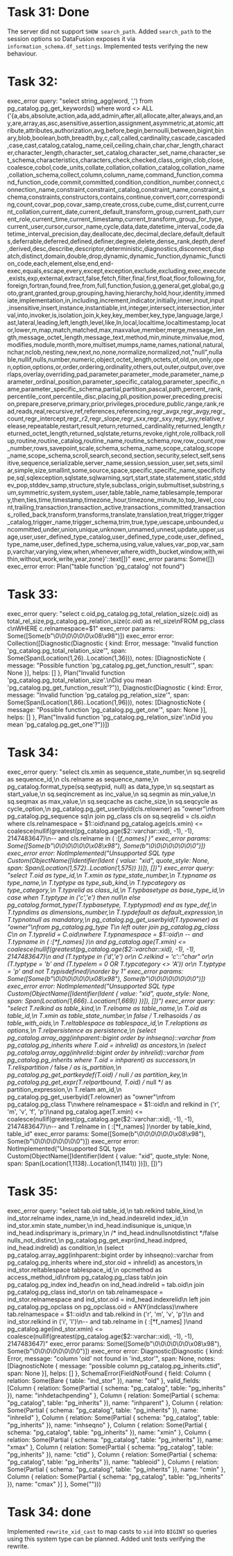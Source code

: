 # Task 31: Done
The server did not support `SHOW search_path`. Added `search_path` to the
session options so DataFusion exposes it via `information_schema.df_settings`.
Implemented tests verifying the new behaviour.
# Task 32:
exec_error query: "select string_agg(word, ',') from pg_catalog.pg_get_keywords() where word <> ALL ('{a,abs,absolute,action,ada,add,admin,after,all,allocate,alter,always,and,any,are,array,as,asc,asensitive,assertion,assignment,asymmetric,at,atomic,attribute,attributes,authorization,avg,before,begin,bernoulli,between,bigint,binary,blob,boolean,both,breadth,by,c,call,called,cardinality,cascade,cascaded,case,cast,catalog,catalog_name,ceil,ceiling,chain,char,char_length,character,character_length,character_set_catalog,character_set_name,character_set_schema,characteristics,characters,check,checked,class_origin,clob,close,coalesce,cobol,code_units,collate,collation,collation_catalog,collation_name,collation_schema,collect,column,column_name,command_function,command_function_code,commit,committed,condition,condition_number,connect,connection_name,constraint,constraint_catalog,constraint_name,constraint_schema,constraints,constructors,contains,continue,convert,corr,corresponding,count,covar_pop,covar_samp,create,cross,cube,cume_dist,current,current_collation,current_date,current_default_transform_group,current_path,current_role,current_time,current_timestamp,current_transform_group_for_type,current_user,cursor,cursor_name,cycle,data,date,datetime_interval_code,datetime_interval_precision,day,deallocate,dec,decimal,declare,default,defaults,deferrable,deferred,defined,definer,degree,delete,dense_rank,depth,deref,derived,desc,describe,descriptor,deterministic,diagnostics,disconnect,dispatch,distinct,domain,double,drop,dynamic,dynamic_function,dynamic_function_code,each,element,else,end,end-exec,equals,escape,every,except,exception,exclude,excluding,exec,execute,exists,exp,external,extract,false,fetch,filter,final,first,float,floor,following,for,foreign,fortran,found,free,from,full,function,fusion,g,general,get,global,go,goto,grant,granted,group,grouping,having,hierarchy,hold,hour,identity,immediate,implementation,in,including,increment,indicator,initially,inner,inout,input,insensitive,insert,instance,instantiable,int,integer,intersect,intersection,interval,into,invoker,is,isolation,join,k,key,key_member,key_type,language,large,last,lateral,leading,left,length,level,like,ln,local,localtime,localtimestamp,locator,lower,m,map,match,matched,max,maxvalue,member,merge,message_length,message_octet_length,message_text,method,min,minute,minvalue,mod,modifies,module,month,more,multiset,mumps,name,names,national,natural,nchar,nclob,nesting,new,next,no,none,normalize,normalized,not,\"null\",nullable,nullif,nulls,number,numeric,object,octet_length,octets,of,old,on,only,open,option,options,or,order,ordering,ordinality,others,out,outer,output,over,overlaps,overlay,overriding,pad,parameter,parameter_mode,parameter_name,parameter_ordinal_position,parameter_specific_catalog,parameter_specific_name,parameter_specific_schema,partial,partition,pascal,path,percent_rank,percentile_cont,percentile_disc,placing,pli,position,power,preceding,precision,prepare,preserve,primary,prior,privileges,procedure,public,range,rank,read,reads,real,recursive,ref,references,referencing,regr_avgx,regr_avgy,regr_count,regr_intercept,regr_r2,regr_slope,regr_sxx,regr_sxy,regr_syy,relative,release,repeatable,restart,result,return,returned_cardinality,returned_length,returned_octet_length,returned_sqlstate,returns,revoke,right,role,rollback,rollup,routine,routine_catalog,routine_name,routine_schema,row,row_count,row_number,rows,savepoint,scale,schema,schema_name,scope_catalog,scope_name,scope_schema,scroll,search,second,section,security,select,self,sensitive,sequence,serializable,server_name,session,session_user,set,sets,similar,simple,size,smallint,some,source,space,specific,specific_name,specifictype,sql,sqlexception,sqlstate,sqlwarning,sqrt,start,state,statement,static,stddev_pop,stddev_samp,structure,style,subclass_origin,submultiset,substring,sum,symmetric,system,system_user,table,table_name,tablesample,temporary,then,ties,time,timestamp,timezone_hour,timezone_minute,to,top_level_count,trailing,transaction,transaction_active,transactions_committed,transactions_rolled_back,transform,transforms,translate,translation,treat,trigger,trigger_catalog,trigger_name,trigger_schema,trim,true,type,uescape,unbounded,uncommitted,under,union,unique,unknown,unnamed,unnest,update,upper,usage,user,user_defined_type_catalog,user_defined_type_code,user_defined_type_name,user_defined_type_schema,using,value,values,var_pop,var_samp,varchar,varying,view,when,whenever,where,width_bucket,window,with,within,without,work,write,year,zone}'::text[])"
exec_error params: Some([])
exec_error error: Plan("table function 'pg_catalog' not found")
# Task 33:
exec_error query: "select c.oid,pg_catalog.pg_total_relation_size(c.oid) as total_rel_size,pg_catalog.pg_relation_size(c.oid) as rel_size\nFROM pg_class c\nWHERE c.relnamespace=$1"
exec_error params: Some([Some(b"\0\0\0\0\0\0\x08\x98")])
exec_error error: Collection([Diagnostic(Diagnostic { kind: Error, message: "Invalid function 'pg_catalog.pg_total_relation_size'", span: Some(Span(Location(1,26)..Location(1,36))), notes: [DiagnosticNote { message: "Possible function 'pg_catalog.pg_get_function_result'", span: None }], helps: [] }, Plan("Invalid function 'pg_catalog.pg_total_relation_size'.\nDid you mean 'pg_catalog.pg_get_function_result'?")), Diagnostic(Diagnostic { kind: Error, message: "Invalid function 'pg_catalog.pg_relation_size'", span: Some(Span(Location(1,86)..Location(1,96))), notes: [DiagnosticNote { message: "Possible function 'pg_catalog.pg_get_one'", span: None }], helps: [] }, Plan("Invalid function 'pg_catalog.pg_relation_size'.\nDid you mean 'pg_catalog.pg_get_one'?"))])
# Task 34:
exec_error query: "select cls.xmin as sequence_state_number,\n       sq.seqrelid as sequence_id,\n       cls.relname as sequence_name,\n       pg_catalog.format_type(sq.seqtypid, null) as data_type,\n       sq.seqstart as start_value,\n       sq.seqincrement as inc_value,\n       sq.seqmin as min_value,\n       sq.seqmax as max_value,\n       sq.seqcache as cache_size,\n       sq.seqcycle as cycle_option,\n       pg_catalog.pg_get_userbyid(cls.relowner) as \"owner\"\nfrom pg_catalog.pg_sequence sq\n    join pg_class cls on sq.seqrelid = cls.oid\n    where cls.relnamespace = $1::oid\nand pg_catalog.age(cls.xmin) <= coalesce(nullif(greatest(pg_catalog.age($2::varchar::xid), -1), -1), 2147483647)\n--  and cls.relname in ( :[*f_names] )"
exec_error params: Some([Some(b"\0\0\0\0\0\0\x08\x98"), Some(b"\0\0\0\0\0\0\0\0")])
exec_error error: NotImplemented("Unsupported SQL type Custom(ObjectName([Identifier(Ident { value: \"xid\", quote_style: None, span: Span(Location(1,572)..Location(1,575)) })]), [])")
exec_error query: "select T.oid as type_id,\n       T.xmin as type_state_number,\n       T.typname as type_name,\n       T.typtype as type_sub_kind,\n       T.typcategory as type_category,\n       T.typrelid as class_id,\n       T.typbasetype as base_type_id,\n       case when T.typtype in ('c','e') then null\n            else pg_catalog.format_type(T.typbasetype, T.typtypmod) end as type_def,\n       T.typndims as dimensions_number,\n       T.typdefault as default_expression,\n       T.typnotnull as mandatory,\n       pg_catalog.pg_get_userbyid(T.typowner) as \"owner\"\nfrom pg_catalog.pg_type T\n         left outer join pg_catalog.pg_class C\n             on T.typrelid = C.oid\nwhere T.typnamespace = $1::oid\n  --  and T.typname in ( :[*f_names] )\n  and pg_catalog.age(T.xmin) <= coalesce(nullif(greatest(pg_catalog.age($2::varchar::xid), -1), -1), 2147483647)\n  and (T.typtype in ('d','e') or\n       C.relkind = 'c'::\"char\" or\n       (T.typtype = 'b' and (T.typelem = 0 OR T.typcategory <> 'A')) or\n       T.typtype = 'p' and not T.typisdefined)\norder by 1"
exec_error params: Some([Some(b"\0\0\0\0\0\0\x08\x98"), Some(b"\0\0\0\0\0\0\0\0")])
exec_error error: NotImplemented("Unsupported SQL type Custom(ObjectName([Identifier(Ident { value: \"xid\", quote_style: None, span: Span(Location(1,666)..Location(1,669)) })]), [])")
exec_error query: "select T.relkind as table_kind,\n       T.relname as table_name,\n       T.oid as table_id,\n       T.xmin as table_state_number,\n       false /* T.relhasoids */ as table_with_oids,\n       T.reltablespace as tablespace_id,\n       T.reloptions as options,\n       T.relpersistence as persistence,\n       (select pg_catalog.array_agg(inhparent::bigint order by inhseqno)::varchar from pg_catalog.pg_inherits where T.oid = inhrelid) as ancestors,\n       (select pg_catalog.array_agg(inhrelid::bigint order by inhrelid)::varchar from pg_catalog.pg_inherits where T.oid = inhparent) as successors,\n       T.relispartition /* false */ as is_partition,\n       pg_catalog.pg_get_partkeydef(T.oid) /* null */ as partition_key,\n       pg_catalog.pg_get_expr(T.relpartbound, T.oid) /* null */ as partition_expression,\n       T.relam am_id,\n       pg_catalog.pg_get_userbyid(T.relowner) as \"owner\"\nfrom pg_catalog.pg_class T\nwhere relnamespace = $1::oid\n       and relkind in ('r', 'm', 'v', 'f', 'p')\nand pg_catalog.age(T.xmin) <= coalesce(nullif(greatest(pg_catalog.age($2::varchar::xid), -1), -1), 2147483647)\n--  and T.relname in ( :[*f_names] )\norder by table_kind, table_id"
exec_error params: Some([Some(b"\0\0\0\0\0\0\x08\x98"), Some(b"\0\0\0\0\0\0\0\0")])
exec_error error: NotImplemented("Unsupported SQL type Custom(ObjectName([Identifier(Ident { value: \"xid\", quote_style: None, span: Span(Location(1,1138)..Location(1,1141)) })]), [])")
# Task 35:
exec_error query: "select tab.oid               table_id,\n       tab.relkind           table_kind,\n       ind_stor.relname      index_name,\n       ind_head.indexrelid   index_id,\n       ind_stor.xmin         state_number,\n       ind_head.indisunique  is_unique,\n       ind_head.indisprimary is_primary,\n       /* ind_head.indnullsnotdistinct */false  nulls_not_distinct,\n       pg_catalog.pg_get_expr(ind_head.indpred, ind_head.indrelid) as condition,\n       (select pg_catalog.array_agg(inhparent::bigint order by inhseqno)::varchar from pg_catalog.pg_inherits where ind_stor.oid = inhrelid) as ancestors,\n       ind_stor.reltablespace tablespace_id,\n       opcmethod as access_method_id\nfrom pg_catalog.pg_class tab\n         join pg_catalog.pg_index ind_head\n              on ind_head.indrelid = tab.oid\n         join pg_catalog.pg_class ind_stor\n              on tab.relnamespace = ind_stor.relnamespace and ind_stor.oid = ind_head.indexrelid\n         left join pg_catalog.pg_opclass on pg_opclass.oid = ANY(indclass)\nwhere tab.relnamespace = $1::oid\n        and tab.relkind in ('r', 'm', 'v', 'p')\n        and ind_stor.relkind in ('i', 'I')\n--  and tab.relname in ( :[*f_names] )\nand pg_catalog.age(ind_stor.xmin) <= coalesce(nullif(greatest(pg_catalog.age($2::varchar::xid), -1), -1), 2147483647)"
exec_error params: Some([Some(b"\0\0\0\0\0\0\x08\x98"), Some(b"\0\0\0\0\0\0\0\0")])
exec_error error: Diagnostic(Diagnostic { kind: Error, message: "column 'oid' not found in 'ind_stor'", span: None, notes: [DiagnosticNote { message: "possible column pg_catalog.pg_inherits.ctid", span: None }], helps: [] }, SchemaError(FieldNotFound { field: Column { relation: Some(Bare { table: "ind_stor" }), name: "oid" }, valid_fields: [Column { relation: Some(Partial { schema: "pg_catalog", table: "pg_inherits" }), name: "inhdetachpending" }, Column { relation: Some(Partial { schema: "pg_catalog", table: "pg_inherits" }), name: "inhparent" }, Column { relation: Some(Partial { schema: "pg_catalog", table: "pg_inherits" }), name: "inhrelid" }, Column { relation: Some(Partial { schema: "pg_catalog", table: "pg_inherits" }), name: "inhseqno" }, Column { relation: Some(Partial { schema: "pg_catalog", table: "pg_inherits" }), name: "xmin" }, Column { relation: Some(Partial { schema: "pg_catalog", table: "pg_inherits" }), name: "xmax" }, Column { relation: Some(Partial { schema: "pg_catalog", table: "pg_inherits" }), name: "ctid" }, Column { relation: Some(Partial { schema: "pg_catalog", table: "pg_inherits" }), name: "tableoid" }, Column { relation: Some(Partial { schema: "pg_catalog", table: "pg_inherits" }), name: "cmin" }, Column { relation: Some(Partial { schema: "pg_catalog", table: "pg_inherits" }), name: "cmax" }] }, Some("")))
# Task 34: done
Implemented `rewrite_xid_cast` to map casts to `xid` into `BIGINT` so queries using
this system type can be planned. Added unit tests verifying the rewrite.
